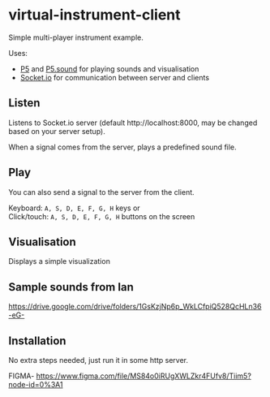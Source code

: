 # virtual-instrument-client

Simple multi-player instrument example. 

Uses:
- [P5](https://p5js.org/) and [P5.sound](https://p5js.org/reference/#/libraries/p5.sound) for playing sounds and visualisation
- [Socket.io](https://socket.io/) for communication between server and clients 

## Listen
Listens to Socket.io server (default http://localhost:8000, may be changed based on your server setup).

When a signal comes from the server, plays a predefined sound file. 

## Play
You can also send a signal to the server from the client.

Keyboard: ```A, S, D, E, F, G, H``` keys or  
Click/touch: ```A, S, D, E, F, G, H``` buttons on the screen

## Visualisation
Displays a simple visualization 

## Sample sounds from Ian

https://drive.google.com/drive/folders/1GsKzjNp6p_WkLCfpiQ528QcHLn36-eG-

## Installation

No extra steps needed, just run it in some http server. 


FIGMA-
https://www.figma.com/file/MS84o0iRUgXWLZkr4FUfv8/Tiim5?node-id=0%3A1
